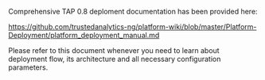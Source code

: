 Comprehensive TAP 0.8 deploment documentation has been provided here:

https://github.com/trustedanalytics-ng/platform-wiki/blob/master/Platform-Deployment/platform_deployment_manual.md

Please refer to this document whenever you need to learn about deployment flow, its architecture and all necessary configuration parameters.

